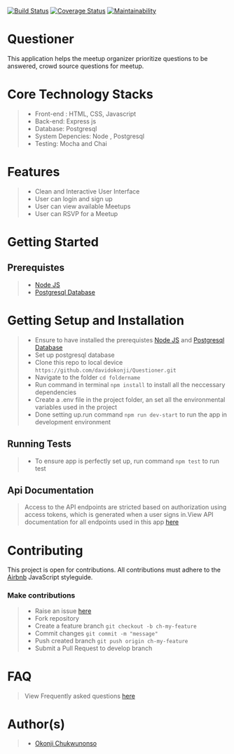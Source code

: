 [![Build Status](https://travis-ci.org/davidokonji/Questioner.svg?branch=develop)](https://travis-ci.org/davidokonji/Questioner)
[![Coverage Status](https://coveralls.io/repos/github/davidokonji/Questioner/badge.svg?branch=develop)](https://coveralls.io/github/davidokonji/Questioner?branch=develop)
[![Maintainability](https://api.codeclimate.com/v1/badges/fd1baf56634a0047229d/maintainability)](https://codeclimate.com/github/davidokonji/Questioner/maintainability)

# Questioner 

This application helps the meetup organizer prioritize
questions to be answered, crowd source questions for meetup.

# Core Technology Stacks
>- Front-end : HTML, CSS, Javascript
>- Back-end:  Express js
>- Database: Postgresql
>- System Depencies:  Node , Postgresql
>- Testing: Mocha and Chai

# Features
>- Clean and Interactive User Interface
>- User can login and sign up
>- User can view available Meetups
>- User can RSVP for a Meetup

# Getting Started

## Prerequistes
>- [Node JS](https://nodejs.org/en/)
>- [Postgresql Database](https://www.postgresql.org/download/)
# Getting Setup and Installation
>- Ensure to have installed the prerequistes [Node JS](https://nodejs.org/en/) and [Postgresql Database](https://www.postgresql.org/download/)
>- Set up postgresql database
>- Clone this repo to local device `https://github.com/davidokonji/Questioner.git`
>- Navigate to the folder `cd foldername`
>- Run command in terminal `npm install` to install all the neccessary dependencies
>- Create a .env file in the project folder, an set all the environmental variables used in the project
>- Done setting up.run command `npm run dev-start` to run the app in development environment 
## Running Tests
>- To ensure app is perfectly set up, run command `npm test` to run test
## Api Documentation
> Access to the API endpoints are stricted based on authorization using access tokens, which is generated when a user signs in.View API documentation for all endpoints used in this app [here](https://secret-river-12005.herokuapp.com/api/v1/docs/)

# Contributing
This project is open for contributions. All contributions must adhere to the [Airbnb](https://github.com/airbnb/javascript) JavaScript styleguide.
### Make contributions 
>- Raise an issue [here](https://github.com/davidokonji/Questioner/issues)
>- Fork repository
>- Create a feature branch `git checkout -b ch-my-feature`
>- Commit changes `git commit -m "message"`
>- Push created branch `git push origin ch-my-feature`
>- Submit a Pull Request to develop branch
# FAQ

> View Frequently asked questions [here](https://github.com/davidokonji/Questioner/wiki)

# Author(s)
>- [Okonji Chukwunonso](https://github.com/davidokonji)